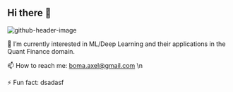 ## Hi there 👋

![github-header-image](https://github.com/user-attachments/assets/f1fb7a49-337f-48d5-a84e-2aec88f98062)

🌱 I’m currently interested in ML/Deep Learning and their applications in the Quant Finance domain.

📫 How to reach me: boma.axel@gmail.com \n

⚡ Fun fact: dsadasf
